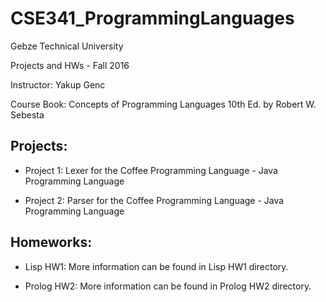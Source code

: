 # CSE341_ProgrammingLanguages
Gebze Technical University

Projects and HWs - Fall 2016

Instructor: Yakup Genc

Course Book: Concepts of Programming Languages 10th Ed. by Robert W. Sebesta

## Projects:

* Project 1: Lexer for the Coffee Programming Language - Java Programming Language

* Project 2: Parser for the Coffee Programming Language - Java Programming Language

## Homeworks:

* Lisp HW1: More information can be found in Lisp HW1 directory.

* Prolog HW2: More information can be found in Prolog HW2 directory.
